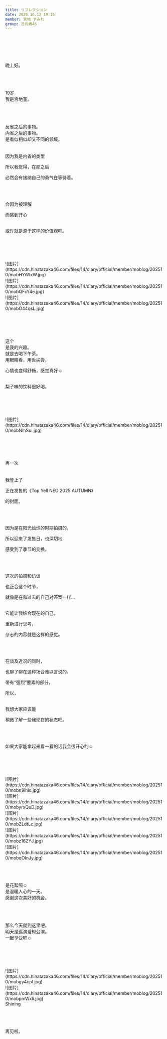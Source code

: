 ```yaml
---
title: リフレクション
date: 2025.10.12 19:15
member: 宮地 すみれ
group: 日向坂46
---
```


<br>
<br>
<br>
<br>
<br>
晚上好。

<br>
<br>
<br>
<br>
<br>
19岁

<br>
我是宫地堇。

<br>
<br>
<br>
<br>
<br>
反省之后的事物。

<br>
内省之后的事物。

<br>
是看似相似却又不同的领域。

<br>
<br>
<br>
因为我是内省的类型

所以我觉得，在那之后

必然会有接纳自己的勇气在等待着。

<br>
<br>
<br>
会因为被理解

而感到开心

<br>
或许就是源于这样的价值观吧。

<br>
<br>
<br>
<br>
<br>
<br>
![图片](https://cdn.hinatazaka46.com/files/14/diary/official/member/moblog/202510/mobHYiWxW.jpg)

<br>
![图片](https://cdn.hinatazaka46.com/files/14/diary/official/member/moblog/202510/mobQFcY4e.jpg)

<br>
![图片](https://cdn.hinatazaka46.com/files/14/diary/official/member/moblog/202510/mobO44qsL.jpg)

<br>
<br>
<br>
<br>
<br>
<br>
这个

<br>
是我的兴趣。

<br>
就是去喝下午茶。

<br>
用眼睛看，用舌尖尝，

心情也变得舒畅，感觉真好︎☺︎

<br>
梨子味的饮料很好喝。

<br>
<br>
<br>
<br>
<br>
<br>
![图片](https://cdn.hinatazaka46.com/files/14/diary/official/member/moblog/202510/mobNIhSui.jpg)

<br>
<br>
<br>
<br>
<br>
<br>
再一次

<br>
<br>
<br>
我登上了

正在发售的《Top Yell NEO 2025 AUTUMN》

的封面。

<br>
<br>
<br>
因为是在阳光灿烂的时期拍摄的，

所以迎来了发售日，也深切地

感受到了季节的变换。

<br>
<br>
<br>
这次的拍摄和访谈

也正合这个时节，

就像是在和过去的自己对答案一样...

<br>
它能让我结合现在的自己，

重新进行思考，

杂志的内容就是这样的感觉。

<br>
<br>
<br>
在谈及近况的同时，

也聊了聊在这种场合难以言说的、

带有“强烈”要素的部分，

所以，

<br>
我想大家应该能

稍微了解一些我现在的状态吧。

<br>
<br>
<br>
如果大家能拿起来看一看的话我会很开心的︎☺︎

<br>
<br>
<br>
<br>
<br>
<br>
![图片](https://cdn.hinatazaka46.com/files/14/diary/official/member/moblog/202510/mobn9ihio.jpg)

<br>
![图片](https://cdn.hinatazaka46.com/files/14/diary/official/member/moblog/202510/mobyrxQuD.jpg)

<br>
![图片](https://cdn.hinatazaka46.com/files/14/diary/official/member/moblog/202510/mobZLdtLc.jpg)

<br>
![图片](https://cdn.hinatazaka46.com/files/14/diary/official/member/moblog/202510/mobz16ZYJ.jpg)

<br>
![图片](https://cdn.hinatazaka46.com/files/14/diary/official/member/moblog/202510/mobqOInJy.jpg)

<br>
<br>
<br>
<br>
<br>
是花絮照︎☺︎

<br>
是温暖人心的一天。

<br>
感谢这次美好的机会。

<br>
<br>
<br>
<br>
<br>
那么今天就到这里吧。

<br>
明天是巡演爱知公演。

<br>
一起享受吧☺︎

<br>
<br>
<br>
<br>
<br>
<br>
![图片](https://cdn.hinatazaka46.com/files/14/diary/official/member/moblog/202510/mobgy4cpI.jpg)

<br>
![图片](https://cdn.hinatazaka46.com/files/14/diary/official/member/moblog/202510/mobpmWxli.jpg)

<br>
Shining

<br>
<br>
<br>
<br>
<br>
再见啦。

<br>
<br>
<br>
<br>
<br>
<br>